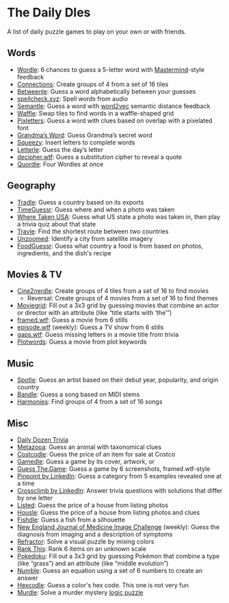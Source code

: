 # The Daily Dles

A list of daily puzzle games to play on your own or with friends.

## Words

* [Wordle](https://www.nytimes.com/games/wordle): 6 chances to guess a 5-letter
  word with
  [Mastermind](https://en.wikipedia.org/wiki/Mastermind_(board_game))-style
  feedback
* [Connections](https://www.nytimes.com/games/connections): Create groups of 4
  from a set of 16 tiles
* [Betweenle](https://betweenle.com/): Guess a word alphabetically between your
  guesses
* [spellcheck.xyz](https://spellcheck.xyz/): Spell words from audio
* [Semantle](https://semantle.com/): Guess a word with
  [word2vec](https://en.wikipedia.org/wiki/Word2vec) semantic distance feedback
* [Waffle](https://wafflegame.net/daily): Swap tiles to find words in a
  waffle-shaped grid
* [Pixletters](https://pixletters.com/): Guess a word with clues based on
  overlap with a pixelated font
* [Grandma’s Word](https://grandmasword.com/): Guess Grandma’s secret word
* [Squeezy](https://imsqueezy.com/): Insert letters to complete words
* [Letterle](https://edjefferson.com/letterle/): Guess the day’s letter
* [decipher.wtf](https://decipher.wtf/): Guess a substitution cipher to reveal
  a quote
* [Quordle](https://quordlegame.com/): Four Wordles at once


## Geography

* [Tradle](https://games.oec.world/en/tradle/): Guess a country based on its exports
* [TimeGuessr](https://timeguessr.com/): Guess where and when a photo was taken
* [Where Taken USA](https://wheretakenusa.teuteuf.fr/): Guess what US state a
  photo was taken in, then play a trivia quiz about that state
* [Travle](https://travle.earth/): Find the shortest route between two countries
* [Unzoomed](https://www.unzoomed.com/en): Identify a city from satellite imagery
* [FoodGuessr](https://www.foodguessr.com/): Guess what country a food is from
  based on photos, ingredients, and the dish's recipe

## Movies & TV

* [Cine2nerdle](https://www.cinenerdle2.app/): Create groups of 4 tiles from a set of
  16 to find movies
  * Reversal: Create groups of 4 movies from a set of 16 to find themes
* [Moviegrid](https://moviegrid.io/): Fill out a 3x3 grid by guessing movies
  that combine an actor or director with an attribute (like “title starts with
  ‘the’”)
* [framed.wtf](https://framed.wtf/): Guess a movie from 6 stills
* [episode.wtf](https://episode.wtf) (weekly): Guess a TV show from 6 stills
* [gaps.wtf](https://gaps.wtf/): Guess missing letters in a movie title from
  trivia
* [Plotwords](https://plotwords.com/daily): Guess a movie from plot keywords


## Music

* [Spotle](https://spotle.io/): Guess an artist based on their debut year,
  popularity, and origin country
* [Bandle](https://bandle.app/): Guess a song based on MIDI stems
* [Harmonies](https://harmonies.io/): Find groups of 4 from a set of 16 songs


## Misc

* [Daily Dozen Trivia](https://dailydozentrivia.com/)
* [Metazooa](https://metazooa.com/game): Guess an animal with taxonomical clues
* [Costcodle](https://costcodle.com/): Guess the price of an item for sale at Costco
* [Gamedle](https://www.gamedle.wtf/): Guess a game by its cover, artwork, or
* [Guess The.Game](https://guessthe.game/): Guess a game by 6 screenshots, framed.wtf-style
* [Pinpoint by LinkedIn](https://www.linkedin.com/games/pinpoint): Guess a
  category from 5 examples revealed one at a time
* [Crossclimb by LinkedIn](https://www.linkedin.com/games/crossclimb): Answer
  trivia questions with solutions that differ by one letter
* [Listed](https://listed.fun/): Guess the price of a house from listing photos
* [Housle](https://housle.house/): Guess the price of a house from listing
  photos and clues
* [Fishdle](https://tacklevillage.com/fishdle-game/): Guess a fish from a silhouette
* [New England Journal of Medicine Image
  Challenge](https://www.nejm.org/image-challenge) (weekly): Guess the
  diagnosis from imaging and a description of symptoms
* [Refractor](https://refractor-game.com/): Solve a visual puzzle by mixing colors
* [Rank This](https://rank-this.com/): Rank 6 items on an unknown scale
* [Pokedoku](https://pokedoku.com/): Fill out a 3x3 grid by guessing Pokémon
  that combine a type (like “grass”) and an attribute (like “middle evolution”)
* [Numble](https://numble.wtf/): Guess an equation using a set of 6 numbers to
  create an answer
* [Hexcodle](https://hexcodle.com/): Guess a color's hex code. This one is not
  very fun
* [Murdle](https://murdle.com/): Solve a murder mystery [logic
  puzzle](https://en.wikipedia.org/wiki/Logic_puzzle)
